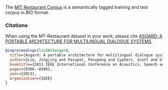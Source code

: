 The [MIT Restaurant Corpus](https://groups.csail.mit.edu/sls/downloads/restaurant) is a semantically tagged training and test corpus in BIO format.

### Citations

When using the MT-Restaurant dataset in your work, please cite [ASGARD: A PORTABLE ARCHITECTURE FOR MULTILINGUAL DIALOGUE SYSTEMS](https://groups.csail.mit.edu/sls/publications/2013/Liu_ICASSP-2013.pdf).

```bibtex
@inproceedings{liu2013asgard,
  title={Asgard: A portable architecture for multilingual dialogue systems},
  author={Liu, Jingjing and Pasupat, Panupong and Cyphers, Scott and Glass, Jim},
  booktitle={2013 IEEE International Conference on Acoustics, Speech and Signal Processing},
  pages={8386--8390},
  year={2013},
  organization={IEEE}
}

```
